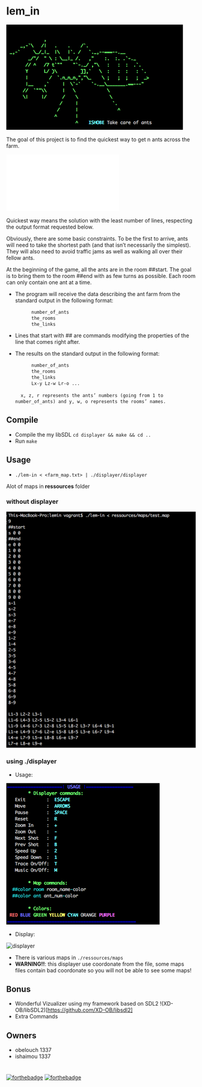 # lem_in

![Logo](/ressources/screenshots/logo.png)

The goal of this project is to find the quickest way to get n ants across the farm.

![Subject](/ressources/lemin.pdf)

Quickest way means the solution with the least number of lines, respecting the output format requested below.

Obviously, there are some basic constraints. To be the first to arrive, ants will need to take the shortest path (and that isn’t necessarily the simplest). They will also need to avoid traffic jams as well as walking all over their fellow ants.

At the beginning of the game, all the ants are in the room ##start. The goal is to bring them to the room ##end with as few turns as possible. Each room can only contain one ant at a time.

- The program will receive the data describing the ant farm from the standard output in the following format:

			number_of_ants
			the_rooms
			the_links

- Lines that start with ## are commands modifying the properties of the line that comes right after.

- The results on the standard output in the following format:

			number_of_ants
			the_rooms
			the_links
			Lx-y Lz-w Lr-o ...

		x, z, r represents the ants’ numbers (going from 1 to number_of_ants) and y, w, o represents the rooms’ names.

## Compile
- Compile the my libSDL `cd displayer && make && cd ..`
- Run `make`

## Usage
- `./lem-in < <farm_map.txt> | ./displayer/displayer`

Alot of maps in **ressources** folder

### without displayer

![nodisplayer](/ressources/screenshots/nodisplayer.png)

### using ./displayer

- Usage:

![usage](/ressources/screenshots/usage.png)

- Display:

![displayer](/ressources/screenshots/displayer.png)

- There is various maps in `./ressources/maps`
- **WARNING!!**: this displayer use coordonate from the file, some maps files contain bad coordonate so you will not be able to see some maps!

## Bonus

- Wonderful Vizualizer using my framework based on SDL2 !(XD-OB/libSDL2)[https://github.com/XD-OB/libsdl2]
- Extra Commands


## Owners

- obelouch 1337
- ishaimou 1337

#
[![forthebadge](https://forthebadge.com/images/badges/made-with-c.svg)](https://forthebadge.com)
[![forthebadge](https://forthebadge.com/images/badges/built-by-developers.svg)](https://forthebadge.com)
